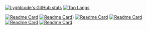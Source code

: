 [![Lyghtcode's GitHub stats](https://github-readme-stats.vercel.app/api?username=lyghtcode&show_icons=true&count_private=true&theme=aura)](https://github.com/lyghtcode)
[![Top Langs](https://github-readme-stats.vercel.app/api/top-langs/?username=lyghtcode)](https://github.com/lyghtcode)

[![Readme Card](https://github-readme-stats.vercel.app/api/pin/?username=lyghtcode&theme=aura&repo=tzolkin)](https://github.com/lyghtcode/tzolkin)
[![Readme Card](https://github-readme-stats.vercel.app/api/pin/?username=lyghtcode&theme=aura&repo=html-nft-starter)](https://github.com/LyghtCode/html-nft-starter))
[![Readme Card](https://github-readme-stats.vercel.app/api/pin/?username=lyghtcode&theme=aura&repo=luna-mir-trader)](https://github.com/lyghtcode/luna-mir-trader)
[![Readme Card](https://github-readme-stats.vercel.app/api/pin/?username=lyghtcode&theme=aura&repo=maia-ai)](https://github.com/lyghtcode/maia-ai)
[![Readme Card](https://github-readme-stats.vercel.app/api/pin/?username=lyghtcode&theme=aura&repo=capstone-ml-project)](https://github.com/lyghtcode/capstone-ml-project)
[![Readme Card](https://github-readme-stats.vercel.app/api/pin/?username=lyghtcode&theme=aura&repo=zenster)](https://github.com/lyghtcode/zenster)




